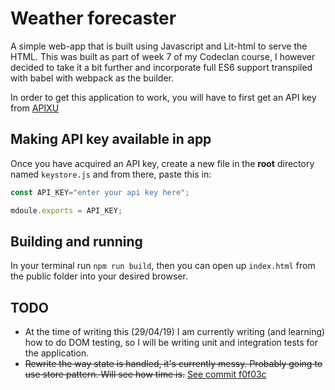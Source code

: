 # Weather forecaster

A simple web-app that is built using Javascript and Lit-html to serve the HTML. This was built as part of week 7 of my Codeclan course,
I however decided to take it a bit further and incorporate full ES6 support transpiled with babel with webpack as the builder.

In order to get this application to work, you will have to first get an API key from [APIXU](https://www.apixu.com/)

## Making API key available in app

Once you have acquired an API key, create a new file in the **root** directory named `keystore.js` and from there, paste this in:

```javascript
const API_KEY="enter your api key here";

mdoule.exports = API_KEY;
```

## Building and running

In your terminal run `npm run build`, then you can open up `index.html` from the public folder into your desired browser.

## TODO

* At the time of writing this (29/04/19) I am currently writing (and learning) how to do DOM testing, so I will be writing unit and integration tests for the application.
* ~~Rewrite the way state is handled, it's currently messy. Probably going to use store pattern. Will see how time is.~~ [See commit f0f03c](https://github.com/Gibbo3771/Weather-forecaster/commit/f0f03c42b34064225a6069c5401797e7e76bc586)
